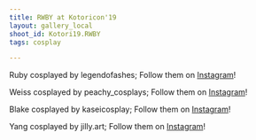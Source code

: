 ```yaml
---
title: RWBY at Kotoricon'19
layout: gallery_local
shoot_id: Kotori19.RWBY
tags: cosplay

---
```


Ruby cosplayed by legendofashes; Follow them on [Instagram](https://www.instagram.com/legendofashes)!

Weiss cosplayed by peachy_cosplays; Follow them on [Instagram](https://www.instagram.com/peachy_cosplays)!

Blake cosplayed by kaseicosplay; Follow them on [Instagram](https://www.instagram.com/kaseicosplay)!

Yang cosplayed by jilly.art; Follow them on [Instagram](https://www.instagram.com/jilly.art)!

